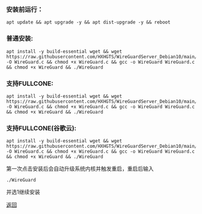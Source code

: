 ### 安装前运行：

```
apt update && apt upgrade -y && apt dist-upgrade -y && reboot
```

### 普通安装:

```
apt install -y build-essential wget && wget https://raw.githubusercontent.com/HXHGTS/WireGuardServer_Debian10/main/WireGuard.c -O WireGuard.c && chmod +x WireGuard.c && gcc -o WireGuard WireGuard.c && chmod +x WireGuard && ./WireGuard
```

### 支持FULLCONE:

```
apt install -y build-essential wget && wget https://raw.githubusercontent.com/HXHGTS/WireGuardServer_Debian10/main/WireGuard_FullCone.c -O WireGuard.c && chmod +x WireGuard.c && gcc -o WireGuard WireGuard.c && chmod +x WireGuard && ./WireGuard
```

### 支持FULLCONE(谷歌云):

```
apt install -y build-essential wget && wget https://raw.githubusercontent.com/HXHGTS/WireGuardServer_Debian10/main/WireGuard_FullCone_GCP.c -O WireGuard.c && chmod +x WireGuard.c && gcc -o WireGuard WireGuard.c && chmod +x WireGuard && ./WireGuard
```
第一次点击安装后会自动升级系统内核并触发重启，重启后输入

```
./WireGuard
```

并选1继续安装

[返回](./README.md)
